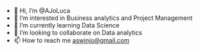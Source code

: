 - 👋 Hi, I’m @AJoLuca
- 👀 I’m interested in Business analytics and Project Management
- 🌱 I’m currently learning Data Science
- 💞️ I’m looking to collaborate on Data analytics 
- 📫 How to reach me aswinjo@gmail.com

<!---
AJoLuca/AJoLuca is a ✨ special ✨ repository because its `README.md` (this file) appears on your GitHub profile.
You can click the Preview link to take a look at your changes.
--->
